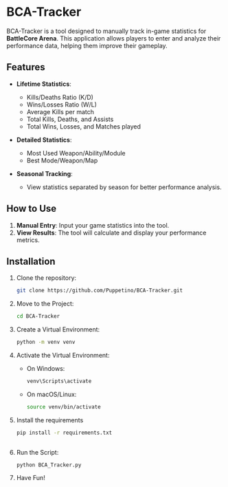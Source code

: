 # BCA-Tracker

BCA-Tracker is a tool designed to manually track in-game statistics for **BattleCore Arena**. This application allows players to enter and analyze their performance data, helping them improve their gameplay.

## Features

- **Lifetime Statistics**:
  - Kills/Deaths Ratio (K/D)
  - Wins/Losses Ratio (W/L)
  - Average Kills per match
  - Total Kills, Deaths, and Assists
  - Total Wins, Losses, and Matches played
  
- **Detailed Statistics**:
  - Most Used Weapon/Ability/Module
  - Best Mode/Weapon/Map

- **Seasonal Tracking**:
  - View statistics separated by season for better performance analysis.

## How to Use

1. **Manual Entry**: Input your game statistics into the tool.
2. **View Results**: The tool will calculate and display your performance metrics.

## Installation

1. Clone the repository:
   ```bash
   git clone https://github.com/Puppetino/BCA-Tracker.git

2. Move to the Project:
   ```Bash
   cd BCA-Tracker
   
3. Create a Virtual Environment:
   ```Bash
   python -m venv venv
   
4. Activate the Virtual Environment:
   
   - On Windows:
      ```Bash
      venv\Scripts\activate

   - On macOS/Linux:
      ```Bash
      source venv/bin/activate

5. Install the requirements
   ```Bash
   pip install -r requirements.txt
      
6. Run the Script:
   ```Bash
   python BCA_Tracker.py

7. Have Fun!
